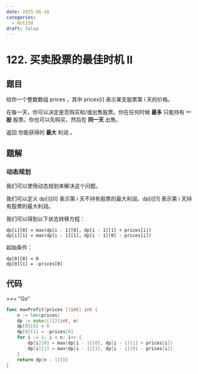 ```yaml
---
date: 2025-06-28
categories:
  - Hot150
draft: false
---
```


# 122. 买卖股票的最佳时机 II

## 题目

给你一个整数数组 prices ，其中 prices[i] 表示某支股票第 i 天的价格。

在每一天，你可以决定是否购买和/或出售股票。你在任何时候 **最多** 只能持有 **一股** 股票。你也可以先购买，然后在 **同一天** 出售。

返回 你能获得的 **最大** 利润 。

<!-- more -->

## 题解

### 动态规划

我们可以使用动态规划来解决这个问题。

我们可以定义 dp[i][0] 表示第 i 天不持有股票的最大利润，dp[i][1] 表示第 i 天持有股票的最大利润。

我们可以得到以下状态转移方程：

```
dp[i][0] = max(dp[i - 1][0], dp[i - 1][1] + prices[i])
dp[i][1] = max(dp[i - 1][1], dp[i - 1][0] - prices[i])
```

起始条件：
```
dp[0][0] = 0
dp[0][1] = -prices[0]
```

## 代码

=== "Go"

```go
func maxProfit(prices []int) int {
    n := len(prices)
    dp := make([][2]int, n)
    dp[0][0] = 0
    dp[0][1] = -prices[0]
    for i := 1; i < n; i++ {
        dp[i][0] = max(dp[i - 1][0], dp[i - 1][1] + prices[i])
        dp[i][1] = max(dp[i - 1][1], dp[i - 1][0] - prices[i])
    }
    return dp[n - 1][0]
}
```